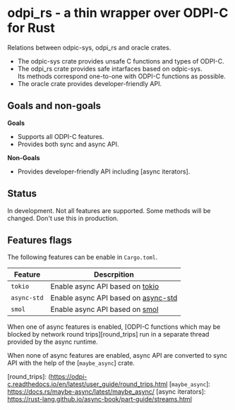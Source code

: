 # odpi_rs - a thin wrapper over ODPI-C for Rust

Relations between odpic-sys, odpi_rs and oracle crates.

* The odpic-sys crate provides unsafe C functions and types of ODPI-C.
* The odpi_rs crate provides safe intarfaces based on odpic-sys.  
  Its methods correspond one-to-one with ODPI-C functions as possible.
* The oracle crate provides developer-friendly API.

## Goals and non-goals

**Goals**

* Supports all ODPI-C features.
* Provides both sync and async API.

**Non-Goals**

* Provides developer-friendly API including [async iterators].

## Status

In development. Not all features are supported.
Some methods will be changed. Don't use this in production.

## Features flags

The following features can be enable in `Cargo.toml`.

Feature | Descrpition
---|---
`tokio` | Enable async API based on [tokio]
`async-std` | Enable async API based on [async-std]
`smol` | Enable async API based on [smol]

When one of async features is enabled, [ODPI-C functions which may be blocked by network round trips][round_trips]
run in a separate thread provided by the async runtime.

When none of async features are enabled, async API are converted to sync API with the help of the [`maybe_async`] crate.

[Rust]: https://www.rust-lang.org/
[ODPI-C]: https://oracle.github.io/odpi/
[Oracle database]: https://www.oracle.com/database/index.html
[tokio]: https://tokio.rs/
[async-std]: https://async.rs/
[smol]: https://github.com/smol-rs/smol
[round_trips]: (https://odpi-c.readthedocs.io/en/latest/user_guide/round_trips.html
[`maybe_async`]: https://docs.rs/maybe-async/latest/maybe_async/
[async iterators]: https://rust-lang.github.io/async-book/part-guide/streams.html
